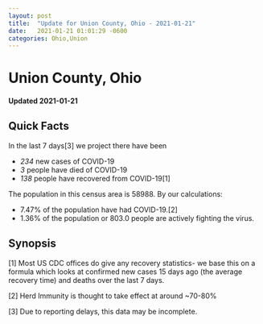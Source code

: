 ```yaml
---
layout: post
title:  "Update for Union County, Ohio - 2021-01-21"
date:   2021-01-21 01:01:29 -0600
categories: Ohio,Union
---
```


# Union County, Ohio
#### Updated 2021-01-21

## Quick Facts

In the last 7 days[3] we project there have been
- *234* new cases of COVID-19
- *3* people have died of COVID-19
- *138* people have recovered from COVID-19[1]

The population in this census area is 58988. By our calculations:
- 7.47% of the population have had COVID-19.[2]
- 1.36% of the population or 803.0 people are actively fighting the virus.

## Synopsis




[1] Most US CDC offices do give any recovery statistics- we base this on a formula which looks at confirmed new cases
15 days ago (the average recovery time) and deaths over the last 7 days.

[2] Herd Immunity is thought to take effect at around ~70-80%

[3] Due to reporting delays, this data may be incomplete.
 
    
